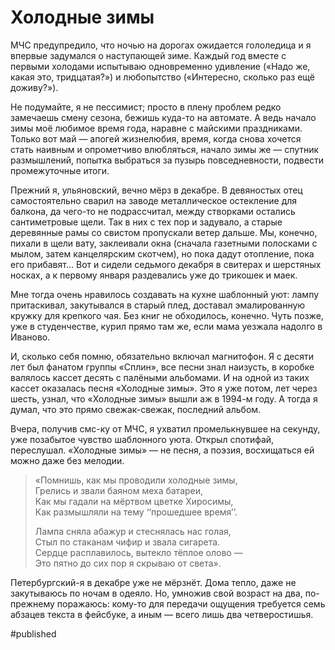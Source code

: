 
# Холодные зимы

МЧС предупредило, что ночью на дорогах ожидается гололедица и я впервые задумался о наступающей зиме. Каждый год вместе с первыми холодами испытываю одновременно удивление («Надо же, какая это, тридцатая?») и любопытство («Интересно, сколько раз ещё доживу?»).

Не подумайте, я не пессимист; просто в плену проблем редко замечаешь смену сезона, бежишь куда-то на автомате. А ведь начало зимы моё любимое время года, наравне с майскими праздниками. Только вот май — апогей жизнелюбия, время, когда снова хочется стать наивным и опрометчиво влюбляться, начало зимы же — спутник размышлений, попытка выбраться за пузырь повседневности, подвести промежуточные итоги.

Прежний я, ульяновский, вечно мёрз в декабре. В девяностых отец самостоятельно сварил на заводе металлическое остекление для балкона, да чего-то не подрассчитал, между створками остались сантиметровые щели. Так в них с тех пор и задувало, а старые деревянные рамы со свистом пропускали ветер дальше. Мы, конечно, пихали в щели вату, заклеивали окна (сначала газетными полосками с мылом, затем канцелярским скотчем), но пока дадут отопление, пока его прибавят… Вот и сидели седьмого декабря в свитерах и шерстяных носках, а к первому января раздевались уже до трикошек и маек.

Мне тогда очень нравилось создавать на кухне шаблонный уют: лампу притаскивал, закутывался в старый плед, доставал эмалированную кружку для крепкого чая. Без книг не обходилось, конечно. Чуть позже, уже в студенчестве, курил прямо там же, если мама уезжала надолго в Иваново.

И, сколько себя помню, обязательно включал магнитофон. Я с десяти лет был фанатом группы «Сплин», все песни знал наизусть, в коробке валялось кассет десять с палёными альбомами. И на одной из таких кассет оказалась песня «Холодные зимы». Это я уже потом, лет через шесть, узнал, что «Холодные зимы» вышли аж в 1994-м году. А тогда я думал, что это прямо свежак-свежак, последний альбом.

Вчера, получив смс-ку от МЧС, я ухватил промелькнувшее на секунду, уже позабытое чувство шаблонного уюта. Открыл спотифай, переслушал. «Холодные зимы» — не песня, а поэзия, восхищаться ей можно даже без мелодии.

> «Помнишь, как мы проводили холодные зимы,  
> Грелись и звали баяном меха батареи,  
> Как мы гадали на мёртвом цветке Хиросимы,  
> Как размышляли на тему ‘‘прошедшее время’’.  
> 
> Лампа сняла абажур и стеснялась нас голая,  
> Стыл по стаканам чифир и звала сигарета.  
> Сердце расплавилось, вытекло тёплое олово —  
> Это пятно до сих пор я скрываю от света».  
> 
Петербургский-я в декабре уже не мёрзнёт. Дома тепло, даже не закутываюсь по ночам в одеяло. Но, умножив свой возраст на два, по-прежнему поражаюсь: кому-то для передачи ощущения требуется семь абзацев текста в фейсбуке, а иным — всего лишь два четверостишья.

#published